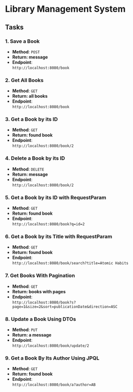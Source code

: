 # Library Management System

## Tasks

### 1. Save a Book

- **Method**: `POST`
- **Return: message**
- **Endpoint**:  
  `http://localhost:8080/book`

### 2. Get All Books

- **Method**: `GET`
- **Return: all books**
- **Endpoint**:  
  `http://localhost:8080/book`

### 3. Get a Book by its ID

- **Method**: `GET`
- **Return: found book**
- **Endpoint**:  
  `http://localhost:8080/book/2`

### 4. Delete a Book by its ID

- **Method**: `DELETE`
- **Return: message**
- **Endpoint**:  
  `http://localhost:8080/book/2`

### 5. Get a Book by its ID with RequestParam

- **Method**: `GET`
- **Return: found book**
- **Endpoint**:  
  `http://localhost:8080/book?q=id=2`

### 6. Get a Book by its Title with RequestParam

- **Method**: `GET`
- **Return: found book**
- **Endpoint**:  
  `http://localhost:8080/book/search?title=Atomic Habits`

### 7. Get Books With Pagination

- **Method**: `GET`
- **Return: books with pages**
- **Endpoint**:  
  `http://localhost:8080/book?s?page=1&size=2&sort=publicationDate&direction=ASC`

### 8. Update a Book Using DTOs

- **Method**: `PUT`
- **Return: a message**
- **Endpoint**:  
  `http://localhost:8080/book/update/2`

### 9. Get a Book By Its Author Using JPQL

- **Method**: `GET`
- **Return: found book**
- **Endpoint**:  
  `http://localhost:8080/book/a?author=AB`